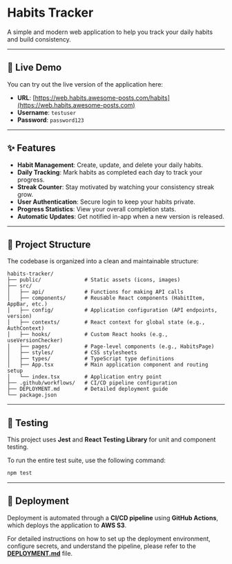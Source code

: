 # Habits Tracker

A simple and modern web application to help you track your daily habits and build consistency.

---

## 🚀 Live Demo

You can try out the live version of the application here:

-   **URL**: [https://web.habits.awesome-posts.com/habits](https://web.habits.awesome-posts.com)
-   **Username**: `testuser`
-   **Password**: `password123`

---

## ✨ Features

-   **Habit Management**: Create, update, and delete your daily habits.
-   **Daily Tracking**: Mark habits as completed each day to track your progress.
-   **Streak Counter**: Stay motivated by watching your consistency streak grow.
-   **User Authentication**: Secure login to keep your habits private.
-   **Progress Statistics**: View your overall completion stats.
-   **Automatic Updates**: Get notified in-app when a new version is released.

---

## 📂 Project Structure

The codebase is organized into a clean and maintainable structure:

```
habits-tracker/
├── public/              # Static assets (icons, images)
├── src/
│   ├── api/             # Functions for making API calls
│   ├── components/      # Reusable React components (HabitItem, AppBar, etc.)
│   ├── config/          # Application configuration (API endpoints, version)
│   ├── contexts/        # React context for global state (e.g., AuthContext)
│   ├── hooks/           # Custom React hooks (e.g., useVersionChecker)
│   ├── pages/           # Page-level components (e.g., HabitsPage)
│   ├── styles/          # CSS stylesheets
│   ├── types/           # TypeScript type definitions
│   ├── App.tsx          # Main application component and routing setup
│   └── index.tsx        # Application entry point
├── .github/workflows/   # CI/CD pipeline configuration
├── DEPLOYMENT.md        # Detailed deployment guide
└── package.json
```

---

## 🧪 Testing

This project uses **Jest** and **React Testing Library** for unit and component testing.

To run the entire test suite, use the following command:

```bash
npm test
```

---

## 🚢 Deployment

Deployment is automated through a **CI/CD pipeline** using **GitHub Actions**, which deploys the application to **AWS S3**.

For detailed instructions on how to set up the deployment environment, configure secrets, and understand the pipeline, please refer to the **[DEPLOYMENT.md](DEPLOYMENT.md)** file. 